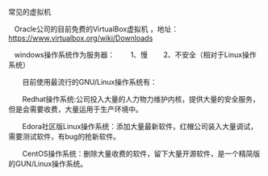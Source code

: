 常见的虚拟机
    
    Oracle公司的目前免费的VirtualBox虚拟机 ，地址：https://www.virtualbox.org/wiki/Downloads
    
    windows操作系统作为服务器：
        1、慢
        2、不安全（相对于Linux操作系统）
        
    
    目前使用最流行的GNU/Linux操作系统有：
        
        Redhat操作系统:公司投入大量的人力物力维护内核，提供大量的安全服务，但是会需要收费，大量运用于生产环境中。
        
        Edora社区版Linux操作系统：添加大量最新软件，红帽公司装入大量调试，需要测试软件，有bug的抢新软件。
        
        CentOS操作系统：删除大量收费的软件，留下大量开源软件，是一个精简版的GUN/Linux操作系统。
